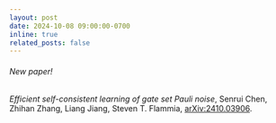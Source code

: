 ```yaml
---
layout: post
date: 2024-10-08 09:00:00-0700
inline: true
related_posts: false
---
```


###### New paper! 

*Efficient self-consistent learning of gate set Pauli noise*, Senrui Chen, Zhihan Zhang, Liang Jiang, Steven T. Flammia, [arXiv:2410.03906](https://arxiv.org/abs/arXiv:2410.03906).
